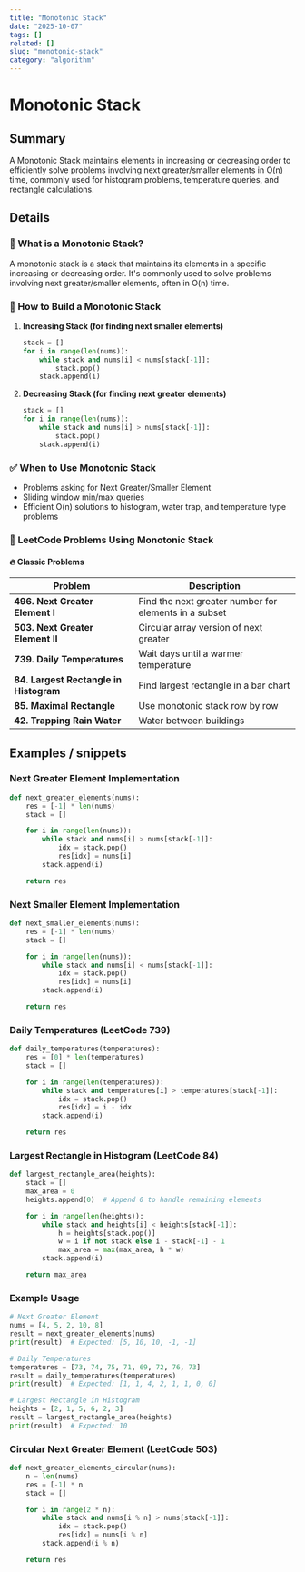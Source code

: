 ```yaml
---
title: "Monotonic Stack"
date: "2025-10-07"
tags: []
related: []
slug: "monotonic-stack"
category: "algorithm"
---
```


# Monotonic Stack

## Summary
A Monotonic Stack maintains elements in increasing or decreasing order to efficiently solve problems involving next greater/smaller elements in O(n) time, commonly used for histogram problems, temperature queries, and rectangle calculations.

## Details
### 🧠 What is a Monotonic Stack?

A monotonic stack is a stack that maintains its elements in a specific increasing or decreasing order. It's commonly used to solve problems involving next greater/smaller elements, often in O(n) time.

### 🔧 How to Build a Monotonic Stack

1. **Increasing Stack (for finding next smaller elements)**
   ```python
   stack = []
   for i in range(len(nums)):
       while stack and nums[i] < nums[stack[-1]]:
           stack.pop()
       stack.append(i)
   ```

2. **Decreasing Stack (for finding next greater elements)**
   ```python
   stack = []
   for i in range(len(nums)):
       while stack and nums[i] > nums[stack[-1]]:
           stack.pop()
       stack.append(i)
   ```

### ✅ When to Use Monotonic Stack
- Problems asking for Next Greater/Smaller Element
- Sliding window min/max queries
- Efficient O(n) solutions to histogram, water trap, and temperature type problems

### 📂 LeetCode Problems Using Monotonic Stack

#### 🔥 Classic Problems

| Problem | Description |
|---------|-------------|
| **496. Next Greater Element I** | Find the next greater number for elements in a subset |
| **503. Next Greater Element II** | Circular array version of next greater |
| **739. Daily Temperatures** | Wait days until a warmer temperature |
| **84. Largest Rectangle in Histogram** | Find largest rectangle in a bar chart |
| **85. Maximal Rectangle** | Use monotonic stack row by row |
| **42. Trapping Rain Water** | Water between buildings |

## Examples / snippets

### Next Greater Element Implementation
```python
def next_greater_elements(nums):
    res = [-1] * len(nums)
    stack = []

    for i in range(len(nums)):
        while stack and nums[i] > nums[stack[-1]]:
            idx = stack.pop()
            res[idx] = nums[i]
        stack.append(i)

    return res
```

### Next Smaller Element Implementation
```python
def next_smaller_elements(nums):
    res = [-1] * len(nums)
    stack = []

    for i in range(len(nums)):
        while stack and nums[i] < nums[stack[-1]]:
            idx = stack.pop()
            res[idx] = nums[i]
        stack.append(i)

    return res
```

### Daily Temperatures (LeetCode 739)
```python
def daily_temperatures(temperatures):
    res = [0] * len(temperatures)
    stack = []

    for i in range(len(temperatures)):
        while stack and temperatures[i] > temperatures[stack[-1]]:
            idx = stack.pop()
            res[idx] = i - idx
        stack.append(i)

    return res
```

### Largest Rectangle in Histogram (LeetCode 84)
```python
def largest_rectangle_area(heights):
    stack = []
    max_area = 0
    heights.append(0)  # Append 0 to handle remaining elements

    for i in range(len(heights)):
        while stack and heights[i] < heights[stack[-1]]:
            h = heights[stack.pop()]
            w = i if not stack else i - stack[-1] - 1
            max_area = max(max_area, h * w)
        stack.append(i)

    return max_area
```

### Example Usage
```python
# Next Greater Element
nums = [4, 5, 2, 10, 8]
result = next_greater_elements(nums)
print(result)  # Expected: [5, 10, 10, -1, -1]

# Daily Temperatures
temperatures = [73, 74, 75, 71, 69, 72, 76, 73]
result = daily_temperatures(temperatures)
print(result)  # Expected: [1, 1, 4, 2, 1, 1, 0, 0]

# Largest Rectangle in Histogram
heights = [2, 1, 5, 6, 2, 3]
result = largest_rectangle_area(heights)
print(result)  # Expected: 10
```

### Circular Next Greater Element (LeetCode 503)
```python
def next_greater_elements_circular(nums):
    n = len(nums)
    res = [-1] * n
    stack = []

    for i in range(2 * n):
        while stack and nums[i % n] > nums[stack[-1]]:
            idx = stack.pop()
            res[idx] = nums[i % n]
        stack.append(i % n)

    return res
```
```

